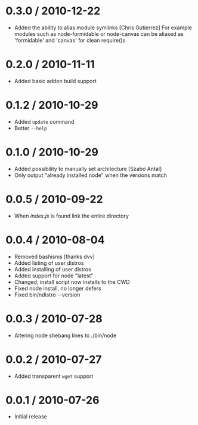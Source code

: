 
0.3.0 / 2010-12-22 
==================

  * Added the ability to alias module symlinks [Chris Gutierrez]
    For example modules such as node-formidable or node-canvas
    can be aliased as 'formidable' and 'canvas' for clean require()s

0.2.0 / 2010-11-11 
==================

  * Added basic addon build support

0.1.2 / 2010-10-29 
==================

  * Added `update` command
  * Better `--help`

0.1.0 / 2010-10-29 
==================

  * Added possibility to manually set architecture [Szabó Antal]
  * Only output "already installed node" when the versions match

0.0.5 / 2010-09-22 
==================

  * When _index.js_ is found link the entire directory

0.0.4 / 2010-08-04
==================

  * Removed bashisms [thanks dvv]
  * Added listing of user distros
  * Added installing of user distros
  * Added support for node "latest"
  * Changed; install script now installs to the CWD
  * Fixed node install, no longer defers
  * Fixed bin/ndistro --version

0.0.3 / 2010-07-28
==================

  * Altering node shebang lines to ./bin/node

0.0.2 / 2010-07-27
==================

  * Added transparent `wget` support


0.0.1 / 2010-07-26
==================

  * Initial release
